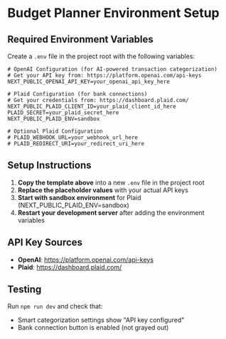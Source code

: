 # Budget Planner Environment Setup

## Required Environment Variables

Create a `.env` file in the project root with the following variables:

```env
# OpenAI Configuration (for AI-powered transaction categorization)
# Get your API key from: https://platform.openai.com/api-keys
NEXT_PUBLIC_OPENAI_API_KEY=your_openai_api_key_here

# Plaid Configuration (for bank connections)
# Get your credentials from: https://dashboard.plaid.com/
NEXT_PUBLIC_PLAID_CLIENT_ID=your_plaid_client_id_here
PLAID_SECRET=your_plaid_secret_here
NEXT_PUBLIC_PLAID_ENV=sandbox

# Optional Plaid Configuration
# PLAID_WEBHOOK_URL=your_webhook_url_here
# PLAID_REDIRECT_URI=your_redirect_uri_here
```

## Setup Instructions

1. **Copy the template above** into a new `.env` file in the project root
2. **Replace the placeholder values** with your actual API keys
3. **Start with sandbox environment** for Plaid (NEXT_PUBLIC_PLAID_ENV=sandbox)
4. **Restart your development server** after adding the environment variables

## API Key Sources

- **OpenAI**: https://platform.openai.com/api-keys
- **Plaid**: https://dashboard.plaid.com/

## Testing

Run `npm run dev` and check that:
- Smart categorization settings show "API key configured" 
- Bank connection button is enabled (not grayed out)

